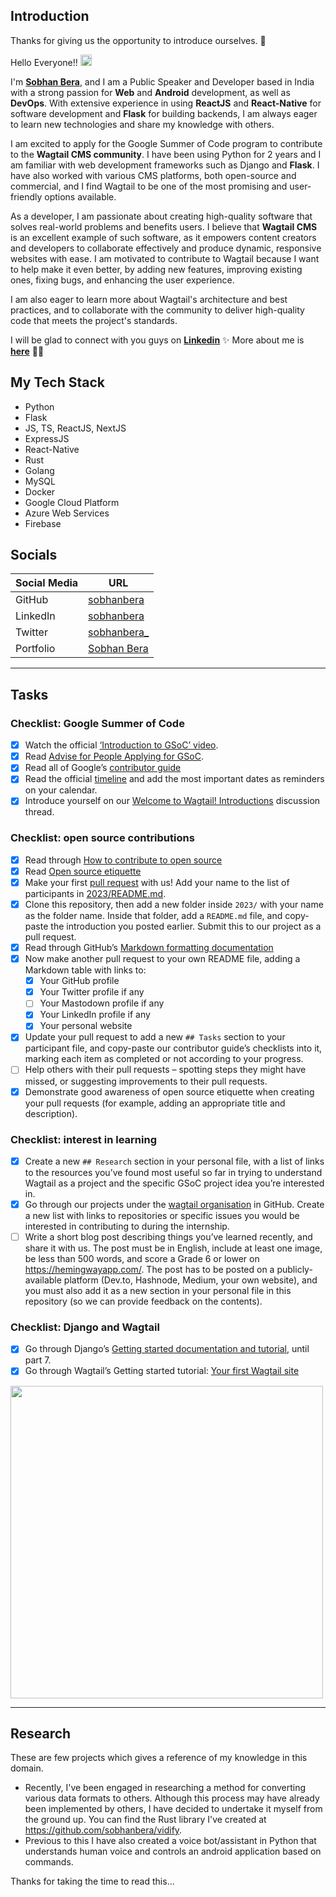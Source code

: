 ## **Introduction**

Thanks for giving us the opportunity to introduce ourselves. 🙏

Hello Everyone!! <img src="https://media.giphy.com/media/hvRJCLFzcasrR4ia7z/giphy.gif" height="18px">

I'm [**Sobhan Bera**](https://sobhanbera.github.io), and I am a Public Speaker and Developer based in India with a strong passion for **Web** and **Android** development, as well as **DevOps**. With extensive experience in using **ReactJS** and **React-Native** for software development and **Flask** for building backends, I am always eager to learn new technologies and share my knowledge with others.

I am excited to apply for the Google Summer of Code program to contribute to the **Wagtail CMS community**. I have been using Python for 2 years and I am familiar with web development frameworks such as Django and **Flask**. I have also worked with various CMS platforms, both open-source and commercial, and I find Wagtail to be one of the most promising and user-friendly options available.

As a developer, I am passionate about creating high-quality software that solves real-world problems and benefits users. I believe that **Wagtail CMS** is an excellent example of such software, as it empowers content creators and developers to collaborate effectively and produce dynamic, responsive websites with ease. I am motivated to contribute to Wagtail because I want to help make it even better, by adding new features, improving existing ones, fixing bugs, and enhancing the user experience.

I am also eager to learn more about Wagtail's architecture and best practices, and to collaborate with the community to deliver high-quality code that meets the project's standards.

I will be glad to connect with you guys on [**Linkedin**](https://www.linkedin.com/in/sobhanbera) ✨
More about me is [**here**](https://sobhanbera.github.io) 🧑‍💻

## My Tech Stack
- Python
- Flask
- JS, TS, ReactJS, NextJS
- ExpressJS
- React-Native
- Rust
- Golang
- MySQL
- Docker
- Google Cloud Platform
- Azure Web Services
- Firebase

## **Socials**

| Social Media | URL                                                     |
| ------------ | ------------------------------------------------------- |
| GitHub       | [sobhanbera](https://github.com/sobhanbera)             |
| LinkedIn     | [sobhanbera](https://www.linkedin.com/in/sobhanbera)    |
| Twitter      | [sobhanbera\_](https://twitter.com/sobhanbera_) |
| Portfolio    | [Sobhan Bera](https://sobhanbera.github.io)             |

---

## **Tasks**

### Checklist: Google Summer of Code

-   [x] Watch the official [‘Introduction to GSoC’ video](https://www.youtube.com/watch?v=7jD2tChhrWM&feature=youtu.be).
-   [x] Read [Advise for People Applying for GSoC](https://developers.google.com/open-source/gsoc/help/student-advice).
-   [x] Read all of Google’s [contributor guide](https://google.github.io/gsocguides/student/)
-   [x] Read the official [timeline](https://developers.google.com/open-source/gsoc/timeline) and add the most important dates as reminders on your calendar.
-   [x] Introduce yourself on our [Welcome to Wagtail! Introductions](https://github.com/wagtail/gsoc/discussions/1) discussion thread.

### Checklist: open source contributions

-   [x] Read through [How to contribute to open source](https://opensource.guide/how-to-contribute/)
-   [x] Read [Open source etiquette](https://developer.mozilla.org/en-US/docs/MDN/Community/Open_source_etiquette)
-   [x] Make your first [pull request](https://docs.github.com/en/pull-requests/collaborating-with-pull-requests/proposing-changes-to-your-work-with-pull-requests/creating-a-pull-request) with us! Add your name to the list of participants in [2023/README.md](2023/README.md).
-   [x] Clone this repository, then add a new folder inside `2023/` with your name as the folder name. Inside that folder, add a `README.md` file, and copy-paste the introduction you posted earlier. Submit this to our project as a pull request.
-   [x] Read through GitHub’s [Markdown formatting documentation](https://docs.github.com/en/get-started/writing-on-github/getting-started-with-writing-and-formatting-on-github/basic-writing-and-formatting-syntax)
-   [x] Now make another pull request to your own README file, adding a Markdown table with links to:
    -   [x] Your GitHub profile
    -   [x] Your Twitter profile if any
    -   [ ] Your Mastodown profile if any
    -   [x] Your LinkedIn profile if any
    -   [x] Your personal website
-   [x] Update your pull request to add a new `## Tasks` section to your participant file, and copy-paste our contributor guide’s checklists into it, marking each item as completed or not according to your progress.
-   [ ] Help others with their pull requests – spotting steps they might have missed, or suggesting improvements to their pull requests.
-   [x] Demonstrate good awareness of open source etiquette when creating your pull requests (for example, adding an appropriate title and description).

### Checklist: interest in learning

-   [x] Create a new `## Research` section in your personal file, with a list of links to the resources you’ve found most useful so far in trying to understand Wagtail as a project and the specific GSoC project idea you’re interested in.
-   [x] Go through our projects under the [wagtail organisation](https://github.com/wagtail) in GitHub. Create a new list with links to repositories or specific issues you would be interested in contributing to during the internship.
-   [ ] Write a short blog post describing things you’ve learned recently, and share it with us. The post must be in English, include at least one image, be less than 500 words, and score a Grade 6 or lower on <https://hemingwayapp.com/>. The post has to be posted on a publicly-available platform (Dev.to, Hashnode, Medium, your own website), and you must also add it as a new section in your personal file in this repository (so we can provide feedback on the contents).

### Checklist: Django and Wagtail

-   [x] Go through Django’s [Getting started documentation and tutorial](https://docs.djangoproject.com/en/4.1/intro), until part 7.
-   [x] Go through Wagtail’s Getting started tutorial: [Your first Wagtail site](https://docs.wagtail.org/en/stable/getting_started/tutorial.html)

<!-- <p align="center"> -->
<img width="500px" src="https://user-images.githubusercontent.com/50291544/226933522-a83da3f0-ea02-466a-9ee8-30d32496dedd.png">
<!-- </p> -->

---

## **Research**

These are few projects which gives a reference of my knowledge in this domain.

-   Recently, I've been engaged in researching a method for converting various data formats to others. Although this process may have already been implemented by others, I have decided to undertake it myself from the ground up. You can find the Rust library I've created at https://github.com/sobhanbera/vidify.
-   Previous to this I have also created a voice bot/assistant in Python that understands human voice and controls an android application based on commands.

Thanks for taking the time to read this...
